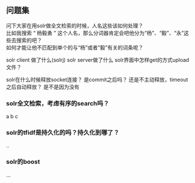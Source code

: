 
## 问题集

问下大家在用solr做全文检索的时候，人名这些该如何处理？   
比如我搜索  “ 杨毅勇 ”  这个人名，那么分词器肯定会吧他分为“杨”、“毅”、“永”这些去搜索的吧？  
如何才能让他不匹配到单个的与“杨”或者“毅”有关的词条呢？




solr client 做了什么(solrj)
solr server做了什么
solr界面中怎样get的方式upload文件？

solr在什么时候释放socket连接？
是commit之后吗？
还是不主动释放，timeout之后自动释放？
是不是因为没有

### solr全文检索，考虑有序的search吗？

a b c

### solr的tfidf是持久化的吗？持久化到哪了？

..

### solr的boost

...

## 